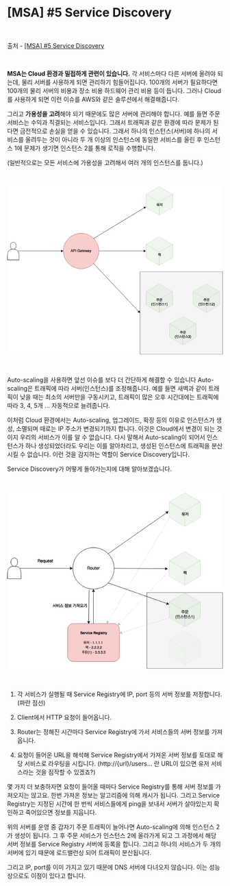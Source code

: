 # [MSA] #5 Service Discovery

<br/>

출처 - [[MSA] #5 Service Discovery](https://alwayspr.tistory.com/25)

<br/>

**MSA는 Cloud 환경과 밀접하게 관련이 있습니다.** 각 서비스마다 다른 서버에 올려야 되는데, 물리 서버를 사용하게 되면 관리하기 힘들어집니다. 100개의 서버가 필요하다면 100개의 물리 서버의 비용과 장소 비용 하드웨어 관리 비용 등이 듭니다. 그러나 Cloud를 사용하게 되면 이런 이슈를 AWS와 같은 솔루션에서 해결해줍니다.

그리고 **가용성을 고려**해야 되기 때문에도 많은 서버에 관리해야 합니다. 예를 들면 주문 서비스는 수익과 직결되는 서비스입니다. 그래서 트래픽과 같은 환경에 따라 문제가 된다면 금전적으로 손실을 얻을 수 있습니다. 그래서 하나의 인스턴스(서버)에 하나의 서비스를 올려두는 것이 아니라 두 개 이상의 인스턴스에 동일한 서비스를 올린 후 인스턴스 1에 문제가 생기면 인스턴스 2를 통해 로직을 수행합니다.

(일반적으로는 모든 서비스에 가용성을 고려해서 여러 개의 인스턴스를 둡니다.)

<br/>

![images](../../../Images/20191128/20191128-1508-13.png)

<br/>

Auto-scaling을 사용하면 앞선 이슈를 보다 더 간단하게 해결할 수 있습니다 Auto-scaling은 트래픽에 따라 서버(인스턴스)를 조정해줍니다. 예를 들면 새벽과 같이 트래픽이 낮을 때는 최소의 서버만을 구동시키고, 트래픽이 많은 오후 시간대에는 트래픽에 따라 3, 4, 5개 ... 자동적으로 늘려줍니다.

이처럼 Cloud 환경에서는 Auto-scaling, 업그레이드, 확장 등의 이유로 인스턴스가 생성, 소멸되며 때로는 IP 주소가 변경되기까지 합니다. 이것은 Cloud에서 변경이 되는 것이지 우리의 서비스가 이를 알 수 없습니다. 다시 말해서 Auto-scaling이 되어서 인스턴스가 하나 생성되었더라도 우리는 이를 알아차리고, 생성된 인스턴스에 트래픽을 분산시킬 수 없습니다. 이런 것을 감지하는 역할이 Service Discovery입니다.

Service Discovery가 어떻게 돌아가는지에 대해 알아보겠습니다.

<br/>

![images](../../../Images/20191128/20191128-1508-14.png)

<br/>

1. 각 서비스가 실행될 때 Service Registry에 IP, port 등의 서버 정보를 저장합니다. (파란 점선)

2. Client에서 HTTP 요청이 들어옵니다.

3. Router는 정해진 시간마다 Service Registry에 가서 서비스들의 서버 정보를 가져옵니다.

4. 요청이 들어온 URL을 해석해 Service Registry에서 가져온 서버 정보를 토대로 해당 서비스로 라우팅을 시킵니다. (http://{url}/users... 란 URL이 있으면 유저 서비스라는 것을 짐작할 수 있겠죠?)

몇 가지 더 보충하자면 요청이 들어올 때마다 Service Registry를 통해 서버 정보를 가져오지는 않고요. 한번 가져온 정보는 알고리즘에 의해 캐시가 됩니다. 그리고 Service Registry는 지정된 시간에 한 번씩 서비스들에게 ping을 보내서 서버가 살아있는지 확인하고 죽어있으면 정보를 지웁니다.

위의 서버를 운영 중 갑자기 주문 트래픽이 늘어나면 Auto-scaling에 의해 인스턴스 2가 생성이 됩니다. 그 후 주문 서비스가 인스턴스 2에 올라가게 되고 그 과정에서 해당 서버 정보를 Service Registry 서버에 등록을 합니다. 그리고 하나의 서비스가 두 개의 서버에 있기 때문에 로드밸런싱 되어 트래픽이 분산됩니다.

그리고 IP, port를 이미 가지고 있기 때문에 DNS 서버에 다녀오지 않습니다. 이는 성능상으로도 이점이 있다고 합니다.
